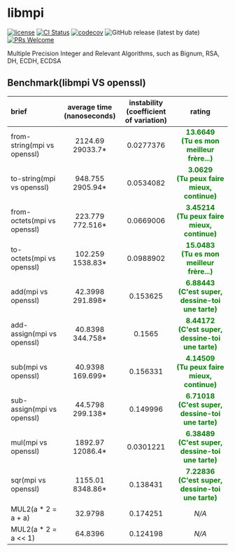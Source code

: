 # libmpi

[![license](https://img.shields.io/badge/license-Apache-brightgreen.svg?style=flat)](https://github.com/vxfury/libmpi/blob/master/LICENSE)
[![CI Status](https://github.com/vxfury/libmpi/workflows/ci/badge.svg)](https://github.com/vxfury/libmpi/actions)
[![codecov](https://codecov.io/gh/vxfury/libmpi/branch/main/graph/badge.svg?token=5IfLTTEcnF)](https://codecov.io/gh/vxfury/libmpi)
![GitHub release (latest by date)](https://img.shields.io/github/v/release/vxfury/libmpi?color=red&label=release)
[![PRs Welcome](https://img.shields.io/badge/PRs-welcome-brightgreen.svg)](https://github.com/vxfury/libmpi/pulls)

Multiple Precision Integer and Relevant Algorithms, such as Bignum, RSA, DH, ECDH, ECDSA
## Benchmark(libmpi VS openssl)

| brief | average time<br>(nanoseconds) | instability<br>(coefficient of variation) | rating | 
| :-- | :-: | :-: | :-: |
| from-string(mpi vs openssl) | 2124.69<br>29033.7* | 0.0277376 | <span style="color:#008000;font-weight:bold;text-decoration:blink;">13.6649<br>(Tu es mon meilleur frère...)</span> | 
| to-string(mpi vs openssl) | 948.755<br>2905.94* | 0.0534082 | <span style="color:#008000;font-weight:bold;">3.0629<br>(Tu peux faire mieux, continue)</span> | 
| from-octets(mpi vs openssl) | 223.779<br>772.516* | 0.0669006 | <span style="color:#008000;font-weight:bold;">3.45214<br>(Tu peux faire mieux, continue)</span> | 
| to-octets(mpi vs openssl) | 102.259<br>1538.83* | 0.0988902 | <span style="color:#008000;font-weight:bold;text-decoration:blink;">15.0483<br>(Tu es mon meilleur frère...)</span> | 
| add(mpi vs openssl) | 42.3998<br>291.898* | 0.153625 | <span style="color:#008000;font-weight:bold;text-decoration:blink;">6.88443<br>(C'est super, dessine-toi une tarte)</span> | 
| add-assign(mpi vs openssl) | 40.8398<br>344.758* | 0.1565 | <span style="color:#008000;font-weight:bold;text-decoration:blink;">8.44172<br>(C'est super, dessine-toi une tarte)</span> | 
| sub(mpi vs openssl) | 40.9398<br>169.699* | 0.156331 | <span style="color:#008000;font-weight:bold;">4.14509<br>(Tu peux faire mieux, continue)</span> | 
| sub-assign(mpi vs openssl) | 44.5798<br>299.138* | 0.149996 | <span style="color:#008000;font-weight:bold;text-decoration:blink;">6.71018<br>(C'est super, dessine-toi une tarte)</span> | 
| mul(mpi vs openssl) | 1892.97<br>12086.4* | 0.0301221 | <span style="color:#008000;font-weight:bold;text-decoration:blink;">6.38489<br>(C'est super, dessine-toi une tarte)</span> | 
| sqr(mpi vs openssl) | 1155.01<br>8348.86* | 0.138431 | <span style="color:#008000;font-weight:bold;text-decoration:blink;">7.22836<br>(C'est super, dessine-toi une tarte)</span> | 
| MUL2(a * 2 = a + a) | 32.9798 | 0.174251 | <span style="font-style:italic;">N/A</span> | 
| MUL2(a * 2 = a << 1) | 64.8396 | 0.124198 | <span style="font-style:italic;">N/A</span> | 

